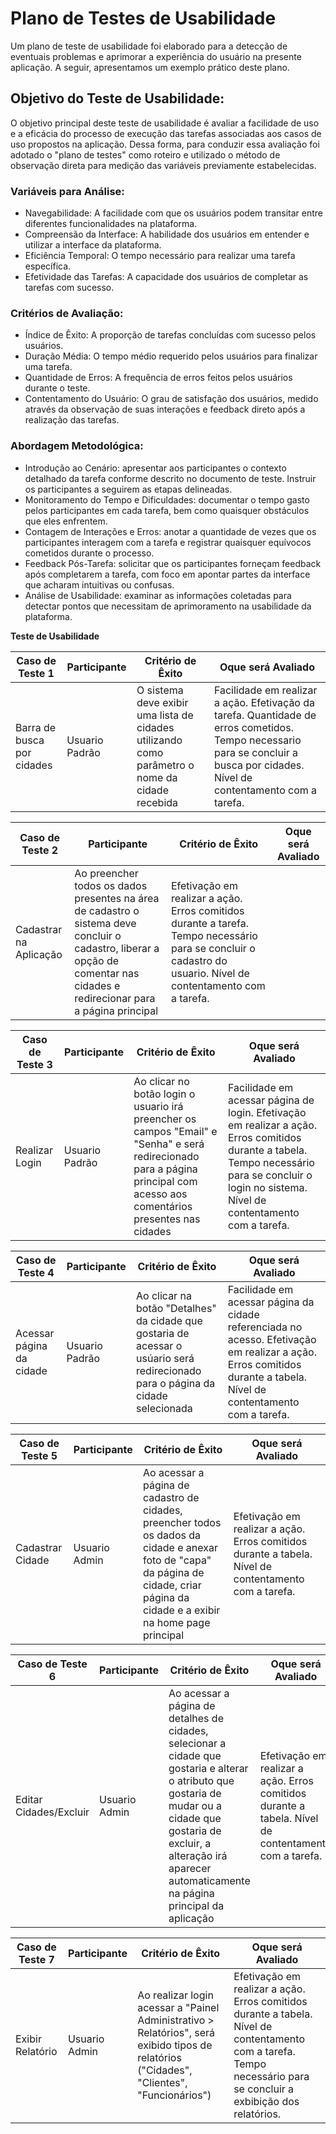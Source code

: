 # Plano de Testes de Usabilidade

Um plano de teste de usabilidade foi elaborado para a detecção de eventuais problemas e aprimorar a experiência do usuário na presente aplicação. A seguir, apresentamos um exemplo prático deste plano.

## Objetivo do Teste de Usabilidade:
O objetivo principal deste teste de usabilidade é avaliar a facilidade de uso e a eficácia do processo de execução das tarefas associadas aos casos de uso propostos na aplicação. Dessa forma, para conduzir essa avaliação foi adotado o "plano de testes" como roteiro e utilizado o método de observação direta para medição das variáveis previamente estabelecidas.

### Variáveis para Análise:

- Navegabilidade: A facilidade com que os usuários podem transitar entre diferentes funcionalidades na plataforma.
- Compreensão da Interface: A habilidade dos usuários em entender e utilizar a interface da plataforma.
- Eficiência Temporal: O tempo necessário para realizar uma tarefa específica.
- Efetividade das Tarefas: A capacidade dos usuários de completar as tarefas com sucesso.

### Critérios de Avaliação:

- Índice de Êxito: A proporção de tarefas concluídas com sucesso pelos usuários.
- Duração Média: O tempo médio requerido pelos usuários para finalizar uma tarefa.
- Quantidade de Erros: A frequência de erros feitos pelos usuários durante o teste.
- Contentamento do Usuário: O grau de satisfação dos usuários, medido através da observação de suas interações e feedback direto após a realização das tarefas.

### Abordagem Metodológica:

- Introdução ao Cenário: apresentar aos participantes o contexto detalhado da tarefa conforme descrito no documento de teste. Instruir os participantes a seguirem as etapas delineadas.
- Monitoramento do Tempo e Dificuldades: documentar o tempo gasto pelos participantes em cada tarefa, bem como quaisquer obstáculos que eles enfrentem.
- Contagem de Interações e Erros: anotar a quantidade de vezes que os participantes interagem com a tarefa e registrar quaisquer equívocos cometidos durante o processo.
- Feedback Pós-Tarefa: solicitar que os participantes forneçam feedback após completarem a tarefa, com foco em apontar partes da interface que acharam intuitivas ou confusas.
- Análise de Usabilidade: examinar as informações coletadas para detectar pontos que necessitam de aprimoramento na usabilidade da plataforma.

                                                           
**Teste de Usabilidade**

| **Caso de Teste 1** 	| **Participante**  | **Critério de Êxito** | **Oque será Avaliado** |
|-----------------------|-----------------------|------------------------|-------------------|
| Barra de busca por cidades | Usuario Padrão | O  sistema deve exibir uma lista de cidades utilizando como parâmetro o nome da cidade recebida | Facilidade em realizar a ação. Efetivação da tarefa. Quantidade de erros cometidos. Tempo necessario para se concluir a busca por cidades. Nível de contentamento com a tarefa. |

| **Caso de Teste 2** 	| **Participante**  | **Critério de Êxito** | **Oque será Avaliado** |
|-----------------------|-----------------------|------------------------|-------------------|
| Cadastrar na Aplicação | Ao preencher todos os dados presentes na área de cadastro o sistema deve concluir o cadastro, liberar a opção de comentar nas cidades e redirecionar para a página principal  | Efetivação em realizar a ação. Erros comitidos durante a tarefa. Tempo necessário para se concluir o cadastro do usuario. Nível de contentamento com a tarefa.

| **Caso de Teste 3** 	| **Participante**  | **Critério de Êxito** | **Oque será Avaliado** |
|-----------------------|-----------------------|------------------------|-------------------|
| Realizar Login | Usuario Padrão | Ao clicar no botão login o usuario irá preencher os campos "Email" e "Senha" e será redirecionado para a página principal com acesso aos comentários presentes nas cidades | Facilidade em acessar página de login. Efetivação em realizar a ação. Erros comitidos durante a tabela. Tempo necessário para se concluir o login no sistema. Nível de contentamento com a tarefa.

| **Caso de Teste 4** 	| **Participante**  | **Critério de Êxito** | **Oque será Avaliado** |
|-----------------------|-----------------------|------------------------|-------------------|
| Acessar página da cidade | Usuario Padrão | Ao clicar na botão "Detalhes" da cidade que gostaria de acessar o usúario será redirecionado para o página da cidade selecionada | Facilidade em acessar página da cidade referenciada no acesso. Efetivação em realizar a ação. Erros comitidos durante a tabela. Nível de contentamento com a tarefa.

| **Caso de Teste 5** 	| **Participante**  | **Critério de Êxito** | **Oque será Avaliado** |
|-----------------------|-----------------------|------------------------|-------------------|
| Cadastrar Cidade | Usuario Admin | Ao acessar a página de cadastro de cidades, preencher todos os dados da cidade e anexar foto de "capa" da página de cidade, criar página da cidade e a exibir na home page principal | Efetivação em realizar a ação. Erros comitidos durante a tabela. Nível de contentamento com a tarefa.

| **Caso de Teste 6** 	| **Participante**  | **Critério de Êxito** | **Oque será Avaliado** |
|-----------------------|-----------------------|------------------------|-------------------|
| Editar Cidades/Excluir | Usuario Admin | Ao acessar a página de detalhes de cidades, selecionar a cidade que gostaria e alterar o atributo que gostaria de mudar ou a cidade que gostaria de excluir, a alteração irá aparecer automaticamente na página principal da aplicação | Efetivação em realizar a ação. Erros comitidos durante a tabela. Nível de contentamento com a tarefa.

| **Caso de Teste 7** 	| **Participante**  | **Critério de Êxito** | **Oque será Avaliado** |
|-----------------------|-----------------------|------------------------|-------------------|
| Exibir Relatório | Usuario Admin | Ao realizar login acessar a "Painel Administrativo > Relatórios", será exibido tipos de relatórios ("Cidades", "Clientes", "Funcionários") | Efetivação em realizar a ação. Erros comitidos durante a tabela. Nível de contentamento com a tarefa. Tempo necessário para se concluir a exbibição dos relatórios.
